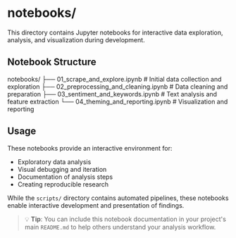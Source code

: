 # notebooks/

This directory contains Jupyter notebooks for interactive data exploration, analysis, and visualization during development.

## Notebook Structure

notebooks/
├── 01_scrape_and_explore.ipynb      # Initial data collection and exploration
├── 02_preprocessing_and_cleaning.ipynb  # Data cleaning and preparation
├── 03_sentiment_and_keywords.ipynb      # Text analysis and feature extraction
└── 04_theming_and_reporting.ipynb       # Visualization and reporting

## Usage

These notebooks provide an interactive environment for:
- Exploratory data analysis
- Visual debugging and iteration
- Documentation of analysis steps
- Creating reproducible research

While the `scripts/` directory contains automated pipelines, these notebooks enable interactive development and presentation of findings.

> 💡 **Tip**: You can include this notebook documentation in your project's main `README.md` to help others understand your analysis workflow.